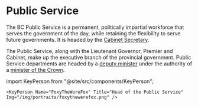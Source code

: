 # Public Service

The BC Public Service is a permanent, politically impartial workforce that serves the government of the day, while retaining the flexibility to serve future governments. It is headed by the [Cabinet Secretary](/gov/premier#the-cabinet-secretary).

The Public Service, along with the Lieutenant Governor, Premier and Cabinet, make up the executive branch of the provincial government. Public Service departments are headed by a [deputy minister](/gov/cabinet/deputy-ministers) under the authority of a [minister of the Crown](/gov/cabinet).

import KeyPerson from "@site/src/components/KeyPerson";

    <KeyPerson Name="FoxyTheWereFox" Title="Head of the Public Service" Img="/img/portraits/foxythewerefox.png" />
